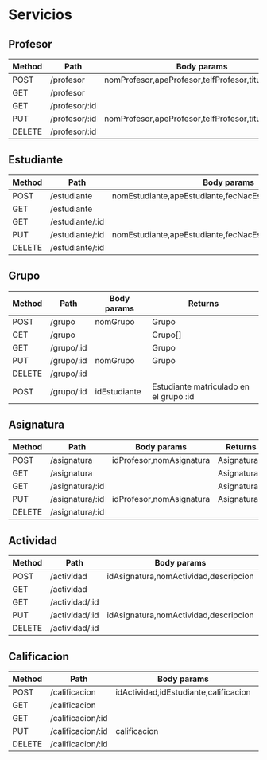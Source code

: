 # Servicios

## Profesor 

| Method   | Path          | Body params                | Returns                 |
|----------|---------------|----------------------------|-------------------------|
| POST     | /profesor     | nomProfesor,apeProfesor,telfProfesor,tituloProfesor | Profesor |
| GET      | /profesor     |                            | Profesor[]              |
| GET      | /profesor/:id |                            | Profesor                |
| PUT      | /profesor/:id | nomProfesor,apeProfesor,telfProfesor,tituloProfesor | Profesor |
| DELETE   | /profesor/:id |                            |                         |

## Estudiante

| Method   | Path           | Body params                | Returns                |
|----------|----------------|----------------------------|------------------------|
| POST     | /estudiante    | nomEstudiante,apeEstudiante,fecNacEstudiante,telfEstudiante | Estudiante |
| GET      | /estudiante    |                            | Estudiante[]           |
| GET      | /estudiante/:id|                            | Estudiante             |
| PUT      | /estudiante/:id| nomEstudiante,apeEstudiante,fecNacEstudiante,telfEstudiante | Estudiante |
| DELETE   | /estudiante/:id|                            |                        |

## Grupo

| Method   | Path          | Body params                | Returns                 |
|----------|---------------|----------------------------|-------------------------|
| POST     | /grupo     | nomGrupo                      | Grupo                   |
| GET      | /grupo     |                               | Grupo[]                 |
| GET      | /grupo/:id |                               | Grupo                   |
| PUT      | /grupo/:id | nomGrupo                      | Grupo                   |
| DELETE   | /grupo/:id |                               |                         |
| POST     | /grupo/:id | idEstudiante                  | Estudiante matriculado en el grupo :id |

## Asignatura

| Method   | Path           | Body params                | Returns                |
|----------|----------------|----------------------------|------------------------|
| POST     | /asignatura    | idProfesor,nomAsignatura   | Asignatura             |
| GET      | /asignatura    |                            | Asignatura[]           |
| GET      | /asignatura/:id|                            | Asignatura             |
| PUT      | /asignatura/:id| idProfesor,nomAsignatura   | Asignatura             |
| DELETE   | /asignatura/:id|                            |                        |

## Actividad

| Method   | Path           | Body params                | Returns                |
|----------|----------------|----------------------------|------------------------|
| POST     | /actividad     | idAsignatura,nomActividad,descripcion | Actividad   |
| GET      | /actividad     |                            | Actividad[]            |
| GET      | /actividad/:id |                            | Actividad              |
| PUT      | /actividad/:id | idAsignatura,nomActividad,descripcion | Actividad   |
| DELETE   | /actividad/:id |                            |                        |

## Calificacion

| Method   | Path           | Body params                | Returns                |
|----------|----------------|----------------------------|------------------------|
| POST     | /calificacion  | idActividad,idEstudiante,calificacion | Calificacion|
| GET      | /calificacion  |                            | Calificacion[]         |
| GET      | /calificacion/:id |                         | Calificacion           |
| PUT      | /calificacion/:id | calificacion            | Calificacion           |
| DELETE   | /calificacion/:id |                         |                        |

